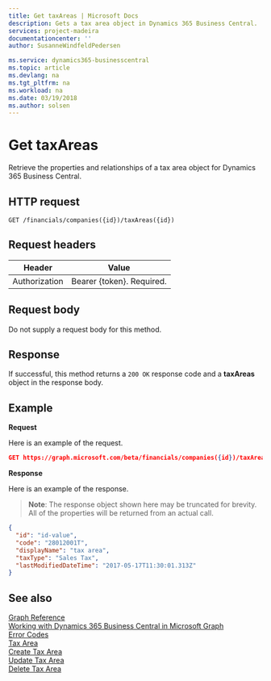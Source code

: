 ```yaml
---
title: Get taxAreas | Microsoft Docs
description: Gets a tax area object in Dynamics 365 Business Central. 
services: project-madeira
documentationcenter: ''
author: SusanneWindfeldPedersen

ms.service: dynamics365-businesscentral
ms.topic: article
ms.devlang: na
ms.tgt_pltfrm: na
ms.workload: na
ms.date: 03/19/2018
ms.author: solsen
---
```


# Get taxAreas
Retrieve the properties and relationships of a tax area object for Dynamics 365 Business Central.

## HTTP request

```
GET /financials/companies({id})/taxAreas({id})
```

## Request headers
|Header|Value|
|------|-----|
|Authorization  |Bearer {token}. Required. |

## Request body
Do not supply a request body for this method.

## Response
If successful, this method returns a ```200 OK``` response code and a **taxAreas** object in the response body.

## Example

**Request**

Here is an example of the request.
```json
GET https://graph.microsoft.com/beta/financials/companies({id})/taxAreas({id})
```

**Response**

Here is an example of the response. 

> **Note**: The response object shown here may be truncated for brevity. All of the properties will be returned from an actual call.

```json
{
  "id": "id-value",
  "code": "28012001T",
  "displayName": "tax area",
  "taxType": "Sales Tax",
  "lastModifiedDateTime": "2017-05-17T11:30:01.313Z"
}
```

## See also
[Graph Reference](../api/dynamics_graph_reference.md)  
[Working with Dynamics 365 Business Central in Microsoft Graph](../resources/dynamics_overview.md)  
[Error Codes](../dynamics_error_codes.md)  
[Tax Area](../resources/dynamics_taxarea.md)  
[Create Tax Area](../api/dynamics_create_taxarea.md)  
[Update Tax Area](../api/dynamics_taxarea_update.md)  
[Delete Tax Area](../api/dynamics_taxarea_delete.md)  
